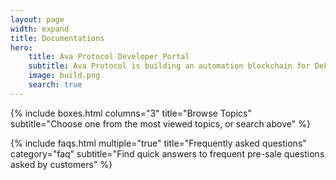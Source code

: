 ```yaml
---
layout: page
width: expand
title: Documentations
hero:
    title: Ava Protocol Developer Portal
    subtitle: Ava Protocol is building an automation blockchain for DeFi and recurring payments across protocols.
    image: build.png
    search: true
---
```


{% include boxes.html columns="3" title="Browse Topics" subtitle="Choose one from the most viewed topics, or search above" %}

<!-- {% include featured.html tag="featured" title="Popular Articles" subtitle="Selected featured articles to get you started fast in Jekyll" %} -->

<!-- {% include videos.html columns="2" title="Video Tutorials" subtitle="Watch screencasts to get you started fast with Jekyll" %} -->

{% include faqs.html multiple="true" title="Frequently asked questions" category="faq" subtitle="Find quick answers to frequent pre-sale questions asked by customers" %}

<!-- {% include team.html authors="evan, john, sara, alex, tom, daniel" title="We are here to help" subtitle="Our team is just an email away ready to answer your questions" %} -->

<!-- {% include cta.html title="Stay in the loop" button_text="Subscribe to Updates" button_url="/contact/" subtitle="We’ll only send you Ava Protocol development related emails" %} -->

